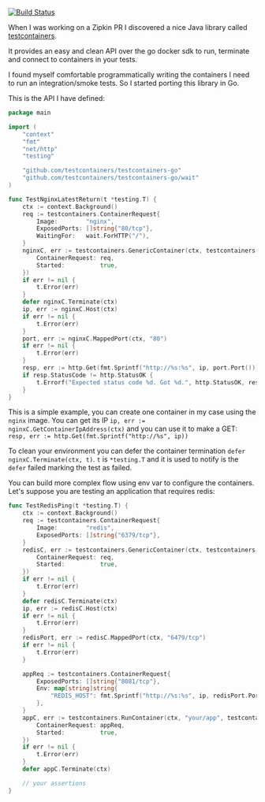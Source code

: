 [![Build Status](https://travis-ci.org/testcontainers/testcontainers-go.svg?branch=master)](https://travis-ci.org/testcontainers/testcontainers-go)

When I was working on a Zipkin PR I discovered a nice Java library called
[testcontainers](https://www.testcontainers.org/).

It provides an easy and clean API over the go docker sdk to run, terminate and
connect to containers in your tests.

I found myself comfortable programmatically writing the containers I need to run
an integration/smoke tests. So I started porting this library in Go.


This is the API I have defined:

```go
package main

import (
	"context"
	"fmt"
	"net/http"
	"testing"

	"github.com/testcontainers/testcontainers-go"
	"github.com/testcontainers/testcontainers-go/wait"
)

func TestNginxLatestReturn(t *testing.T) {
	ctx := context.Background()
	req := testcontainers.ContainerRequest{
		Image:        "nginx",
		ExposedPorts: []string{"80/tcp"},
		WaitingFor:   wait.ForHTTP("/"),
	}
	nginxC, err := testcontainers.GenericContainer(ctx, testcontainers.GenericContainerRequest{
		ContainerRequest: req,
		Started:          true,
	})
	if err != nil {
		t.Error(err)
	}
	defer nginxC.Terminate(ctx)
	ip, err := nginxC.Host(ctx)
	if err != nil {
		t.Error(err)
	}
	port, err := nginxC.MappedPort(ctx, "80")
	if err != nil {
		t.Error(err)
	}
	resp, err := http.Get(fmt.Sprintf("http://%s:%s", ip, port.Port()))
	if resp.StatusCode != http.StatusOK {
		t.Errorf("Expected status code %d. Got %d.", http.StatusOK, resp.StatusCode)
	}
}
```
This is a simple example, you can create one container in my case using the
`nginx` image. You can get its IP `ip, err := nginxC.GetContainerIpAddress(ctx)` and you
can use it to make a GET: `resp, err := http.Get(fmt.Sprintf("http://%s", ip))`

To clean your environment you can defer the container termination `defer
nginxC.Terminate(ctx, t)`. `t` is `*testing.T` and it is used to notify is the
`defer` failed marking the test as failed.

You can build more complex flow using env var to configure the containers. Let's
suppose you are testing an application that requires redis:

```go
func TestRedisPing(t *testing.T) {
	ctx := context.Background()
	req := testcontainers.ContainerRequest{
		Image:        "redis",
		ExposedPorts: []string{"6379/tcp"},
	}
	redisC, err := testcontainers.GenericContainer(ctx, testcontainers.GenericContainerRequest{
		ContainerRequest: req,
		Started:          true,
	})
	if err != nil {
		t.Error(err)
	}
	defer redisC.Terminate(ctx)
	ip, err := redisC.Host(ctx)
	if err != nil {
		t.Error(err)
	}
	redisPort, err := redisC.MappedPort(ctx, "6479/tcp")
	if err != nil {
		t.Error(err)
	}

	appReq := testcontainers.ContainerRequest{
		ExposedPorts: []string{"8081/tcp"},
		Env: map[string]string{
			"REDIS_HOST": fmt.Sprintf("http://%s:%s", ip, redisPort.Port()),
		},
	}
	appC, err := testcontainers.RunContainer(ctx, "your/app", testcontainers.GenericContainerRequest{
		ContainerRequest: appReq,
		Started:          true,
	})
	if err != nil {
		t.Error(err)
	}
	defer appC.Terminate(ctx)

	// your assertions
}
```
